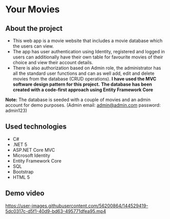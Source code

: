 # Your Movies

## About the project

- This web app is a movie website that includes a movie database which the users can view.
- The app has user authentication using Identity, registered and logged in users can additionally have their own table for favourite movies of their choice and view their account details.
- There is also authorization based on Admin role, the administrator has all the standard user functions and can as well add, edit and delete movies from the database (CRUD operations).
  **I have used the MVC software design pattern for this project.**
  **The database has been created with a code-first approach using Entity Framework Core**

**Note:** The database is seeded with a couple of movies and an admin account for demo purposes. (Admin email: admin@admin.com password: admin123)

## Used technologies

- C#
- .NET 5
- ASP.NET Core MVC
- Microsoft Identity
- Entity Framework Core
- SQL
- Bootstrap
- HTML 5

## Demo video

https://user-images.githubusercontent.com/56200864/144529419-5dc0317c-d5f1-40d9-bd63-495771dfea95.mp4

